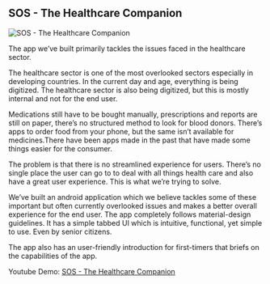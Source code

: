 ## SOS - The Healthcare Companion

![SOS - The Healthcare Companion](https://raw.githubusercontent.com/adithya321/SOS-The-Healthcare-Companion/master/GRAPHICS/SOS%20Poster.png)

The app we’ve built primarily tackles the issues faced in the healthcare sector.

The healthcare sector is one of the most overlooked sectors especially in developing countries. In the current day and age, everything is being digitized. The healthcare sector is also being digitized, but this is mostly internal and not for the end user. 

Medications still have to be bought manually, prescriptions and reports are still on paper, there’s no structured method to look for blood donors. There’s apps to order food from your phone, but the same isn’t available for medicines.There have been apps made in the past that have made some things easier for the consumer. 

The problem is that there is no streamlined experience for users. There’s no single place the user can go to to deal with all things health care and also have a great user experience. This is what we’re trying to solve.

We’ve built an android application which we believe tackles some of these important but often currently overlooked issues and makes a better overall experience for the end user. The app completely follows material-design guidelines. It has a simple tabbed UI which is intuitive, functional, yet simple to use. Even by senior citizens.

The app also has an user-friendly introduction for first-timers that briefs on the capabilities of the app.

Youtube Demo: [SOS - The Healthcare Companion](https://youtu.be/EDdsUSuxibc)